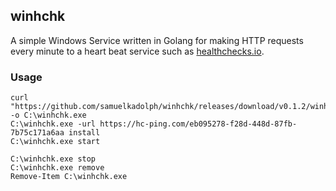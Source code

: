 ## winhchk

A simple Windows Service written in Golang for making HTTP requests every minute
to a heart beat service such as [healthchecks.io](https://healthchecks.io/).

### Usage

```
curl "https://github.com/samuelkadolph/winhchk/releases/download/v0.1.2/winhchk.exe" -o C:\winhchk.exe
C:\winhchk.exe -url https://hc-ping.com/eb095278-f28d-448d-87fb-7b75c171a6aa install
C:\winhchk.exe start
```

```
C:\winhchk.exe stop
C:\winhchk.exe remove
Remove-Item C:\winhchk.exe
```
